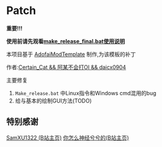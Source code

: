 # Patch
<B>重要!!!</B>

**使用前请先观看[make_release_final.bat使用说明](https://github.com/daicx0904/ADOFAI_Mod_Patch/blob/main/make_release_final_helper.md)**

本项目基于 [AdofaiModTemplate](https://github.com/PizzaLovers007/AdofaiModTemplate) 制作,为该模板的补丁

作者:[Certain_Cat && 阿某不会打OI && daicx0904](https://space.bilibili.com/538790154)

主要修复
1. `Make_release.bat` 中Linux指令和Windows cmd混用的bug
2. 给与基本的绘制GUI方法(TODO)

## 特别感谢
[SamXU1322 (B站主页)](https://space.bilibili.com/512479134)
[你怎么神经兮兮的(B站主页)](https://space.bilibili.com/505528251)
